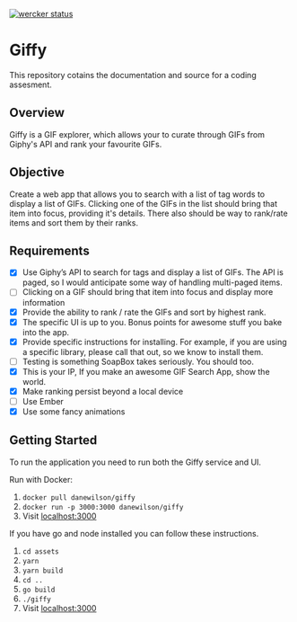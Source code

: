 [![wercker status](https://app.wercker.com/status/a9b45b5be846645ef162f4e0925faeb6/s/master "wercker status")](https://app.wercker.com/project/byKey/a9b45b5be846645ef162f4e0925faeb6)
# Giffy
This repository cotains the documentation and source for a coding assesment.   

## Overview
Giffy is a GIF explorer, which allows your to curate through GIFs from Giphy's API and rank your favourite GIFs.

## Objective
Create a web app that allows you to search with a list of tag words to display a list of GIFs. Clicking one of the GIFs in the list should bring that item into focus, providing it's details. There also should be way to rank/rate items and sort them by their ranks.

## Requirements
- [x] Use Giphy’s API to search for tags and display a list of GIFs. The API is paged, so I would anticipate some way of handling multi-paged items.
- [ ] Clicking on a GIF should bring that item into focus and display more information
- [x] Provide the ability to rank / rate the GIFs and sort by highest rank.
- [x] The specific UI is up to you. Bonus points for awesome stuff you bake into the app.
- [x] Provide specific instructions for installing. For example, if you are using a specific
library, please call that out, so we know to install them.
- [ ] Testing is something SoapBox takes seriously. You should too.
- [x] This is your IP, If you make an awesome GIF Search App, show the world.
- [x] Make ranking persist beyond a local device
- [ ] Use Ember
- [x] Use some fancy animations

## Getting Started
To run the application you need to run both the Giffy service and UI.   

Run with Docker:   
1. `docker pull danewilson/giffy`
2. `docker run -p 3000:3000 danewilson/giffy`
3. Visit [localhost:3000](http://localhost:3000)

If you have go and node installed you can follow these instructions.

1. `cd assets`
2. `yarn`
3. `yarn build`
4. `cd ..`
5. `go build`
6. `./giffy`
7. Visit [localhost:3000](http://localhost:3000)